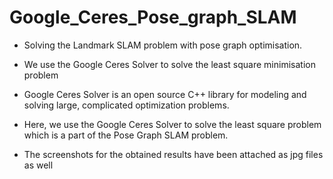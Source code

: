 # Google_Ceres_Pose_graph_SLAM
* Solving the Landmark SLAM problem with pose graph optimisation.
* We use the Google Ceres Solver to solve the least square minimisation problem


* Google Ceres Solver is an open source C++ library for modeling and solving large, complicated optimization problems.
* Here, we use the Google Ceres Solver to solve the least square problem which is a part of the Pose Graph SLAM problem.
* The screenshots for the obtained results have been attached as jpg files as well
